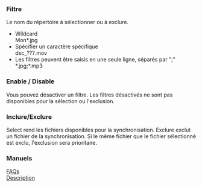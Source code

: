 ### Filtre  

Le nom du répertoire à sélectionner ou à exclure.  

- Wildcard  
Mon*.jpg  
- Spécifier un caractère spécifique  
dsc_???.mov  
- Les filtres peuvent être saisis en une seule ligne, séparés par ";"  
\*.jpg;*.mp3  

### Enable / Disable  

Vous pouvez désactiver un filtre. Les filtres désactivés ne sont pas disponibles pour la sélection ou l'exclusion.  

### Inclure/Exclure  

Select rend les fichiers disponibles pour la synchronisation. Exclure exclut un fichier de la synchronisation. Si le même fichier que le fichier sélectionné est exclu, l'exclusion sera prioritaire.  

### Manuels  
[FAQs](https://sentaroh.github.io/Documents/SMBSync3/SMBSync3_FAQ_EN.htm)  
[Description](https://sentaroh.github.io/Documents/SMBSync3/SMBSync3_Desc_EN.htm)  
